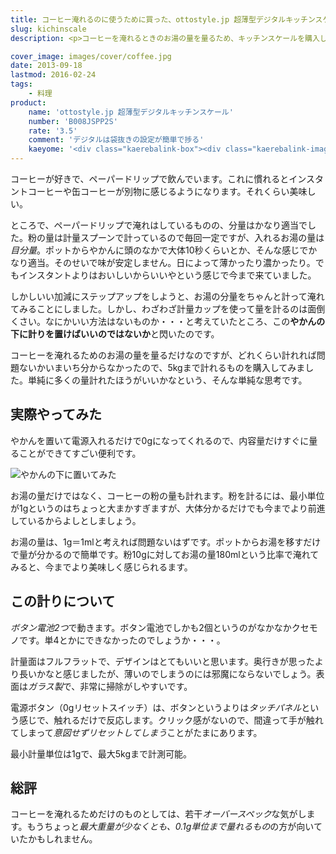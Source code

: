 ```yaml
---
title: コーヒー淹れるのに使うために買った、ottostyle.jp 超薄型デジタルキッチンスケールをレビュー
slug: kichinscale
description: <p>コーヒーを淹れるときのお湯の量を量るため、キッチンスケールを購入しました。ポットからお湯を注ぐ際に、やかんの下に敷いて使います。これを使うことで、お湯の量を調整することができるようになり、今までより珈琲の味が安定するようになりました。</p>

cover_image: images/cover/coffee.jpg
date: 2013-09-18
lastmod: 2016-02-24
tags: 
    - 料理
product:
    name: 'ottostyle.jp 超薄型デジタルキッチンスケール'
    number: 'B008JSPP2S'
    rate: '3.5'
    comment: 'デジタルは袋抜きの設定が簡単で捗る'
    kaeyome: '<div class="kaerebalink-box"><div class="kaerebalink-image"><a href="http://www.amazon.co.jp/exec/obidos/ASIN/B008JSPP2S/illusionspace-22/ref=nosim/" rel="nofollow" target="_blank"><img src="http://ecx.images-amazon.com/images/I/31650PxqJuL._SL160_.jpg" style="border: none;" /></a></div><div class="kaerebalink-info"><div class="kaerebalink-name"><a href="http://www.amazon.co.jp/exec/obidos/ASIN/B008JSPP2S/illusionspace-22/ref=nosim/" rel="nofollow" target="_blank">ottostyle.jp 【計量側全面/強化ガラス仕様】 超薄型デジタルキッチンスケール 最大計量5kg/1g単位 (袋重量抜きモード搭載)</a><div class="kaerebalink-powered-date">posted with <a href="http://kaereba.com" rel="nofollow" target="_blank">カエレバ</a></div></div><div class="kaerebalink-detail"> コンポジット     </div><div class="kaerebalink-link1"><div class="shoplinkamazon"><a href="http://www.amazon.co.jp/gp/search?keywords=%92%B4%94%96%8C%5E%83f%83W%83%5E%83%8B%83L%83b%83%60%83%93%83X%83P%81%5B%83%8B%20ottostyle.jp&__mk_ja_JP=%83J%83%5E%83J%83i&tag=illusionspace-22" rel="nofollow" target="_blank" title="アマゾン" >Amazonで購入</a></div></div></div><div class="booklink-footer" style="clear: left"></div></div>'
---
```


<p>コーヒーが好きで、ペーパードリップで飲んでいます。これに慣れるとインスタントコーヒーや缶コーヒーが別物に感じるようになります。それくらい美味しい。</p>
<p>ところで、ペーパードリップで淹れはしているものの、分量はかなり適当でした。粉の量は計量スプーンで計っているので毎回一定ですが、入れるお湯の量は<em>目分量</em>。ポットからやかんに頭のなかで大体10秒くらいとか、そんな感じでかなり適当。そのせいで味が安定しません。日によって薄かったり濃かったり。でもインスタントよりはおいしいからいいやという感じで今まで来ていました。</p>
<p>しかしいい加減にステップアップをしようと、お湯の分量をちゃんと計って淹れてみることにしました。しかし、わざわざ計量カップを使って量を計るのは面倒くさい。なにかいい方法はないものか・・・と考えていたところ、この<strong>やかんの下に計りを置けばいいのではないか</strong>と閃いたのです。</p>
<p>コーヒーを淹れるためのお湯の量を量るだけなのですが、どれくらい計れれば問題ないかいまいち分からなかったので、5kgまで計れるものを購入してみました。単純に多くの量計れたほうがいいかなという、そんな単純な思考です。</p>
<h2 title="実際やってみた">実際やってみた</h2>
<p>やかんを置いて電源入れるだけで0gになってくれるので、内容量だけすぐに量ることができてすごい便利です。</p>
<p><img src="https://wantit.gcreate.jp/wp-content/uploads/2013/09/P9181570.jpg" alt="やかんの下に置いてみた" /></p>
<p>お湯の量だけではなく、コーヒーの粉の量も計れます。粉を計るには、最小単位が1gというのはちょっと大まかすぎますが、大体分かるだけでも今までより前進しているからよしとしましょう。</p>
<p>お湯の量は、1g＝1mlと考えれば問題ないはずです。ポットからお湯を移すだけで量が分かるので簡単です。粉10gに対してお湯の量180mlという比率で淹れてみると、今までより美味しく感じられるます。</p>
<h2 title="この計りについて">この計りについて</h2>
<p><em>ボタン電池2つ</em>で動きます。ボタン電池でしかも2個というのがなかなかクセモノです。単4とかにできなかったのでしょうか・・・。</p>
<p>計量面はフルフラットで、デザインはとてもいいと思います。奥行きが思ったより長いかなと感じましたが、薄いのでしまうのには邪魔にならないでしょう。表面は<em>ガラス製</em>で、非常に掃除がしやすいです。</p>
<p>電源ボタン（0gリセットスイッチ）は、ボタンというよりは<em>タッチパネル</em>という感じで、触れるだけで反応します。クリック感がないので、間違って手が触れてしまって<em>意図せずリセットしてしまう</em>ことがたまにあります。</p>
<p>最小計量単位は1gで、最大5kgまで計測可能。</p>
<h2 title="総評">総評</h2>
<p>コーヒーを淹れるためだけのものとしては、若干<em>オーバースペック</em>な気がします。もうちょっと<em>最大重量が少なくとも、0.1g単位まで量れるもの</em>の方が向いていたかもしれません。</p>

  